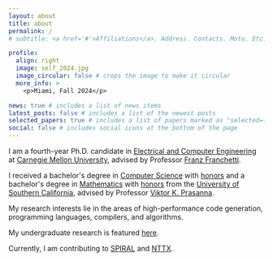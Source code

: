 ```yaml
---
layout: about
title: about
permalink: /
# subtitle: <a href='#'>Affiliations</a>. Address. Contacts. Moto. Etc.

profile:
  align: right
  image: self_2024.jpg
  image_circular: false # crops the image to make it circular
  more_info: >
    <p>Miami, Fall 2024</p>

news: true # includes a list of news items
latest_posts: false # includes a list of the newest posts
selected_papers: true # includes a list of papers marked as "selected={true}"
social: false # includes social icons at the bottom of the page
---
```


I am a fourth-year Ph.D. candidate in [Electrical and Computer Engineering](https://www.ece.cmu.edu/) at [Carnegie Mellon University](https://www.cmu.edu/), advised by Professor [Franz Franchetti](https://users.ece.cmu.edu/~franzf/). 


I received a bachelor's degree in [Computer Science](https://www.cs.usc.edu/) with [honors](https://viterbiundergrad.usc.edu/ehp/) and a bachelor's degree in [Mathematics](https://dornsife.usc.edu/mathematics/) with [honors](https://catalogue.usc.edu/preview_entity.php?catoid=12&ent_oid=2528&hl=honors) from the [University of Southern California](https://www.usc.edu/), advised by Professor [Viktor K. Prasanna](https://sites.usc.edu/prasanna/). 


My research interests lie in the areas of high-performance code generation, programming languages, compilers, and algorithms.

My undergraduate research is featured [here](https://sites.usc.edu/dslab/projects/system-performance-prediction/). 

Currently, I am contributing to [SPIRAL](http://www.spiral.net/) and [NTTX](http://www.spiral.net/software/nttx.html). 
